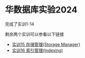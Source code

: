 # 华数据库实验2024
完成了实训1-14

剩余两个实训可以参看以下链接

- [实训15 存储管理(Storage Manager)](https://jszmwq.com/2022/12/31/%E6%95%B0%E6%8D%AE%E5%BA%93%E5%AE%9E%E9%AA%8C%E4%B8%80%E5%AD%98%E5%82%A8%E7%AE%A1%E7%90%86/)
- [实训16 索引管理(Indexing)](https://github.com/tkob-vh/rucbase-lab-hust-version/blob/master/src/index/ix_node_handle.cpp)